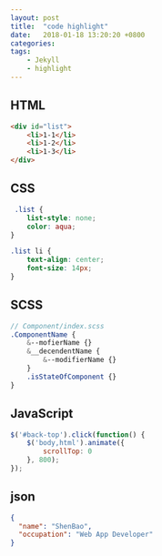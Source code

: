 ```yaml
---
layout: post
title:  "code highlight"
date:   2018-01-18 13:20:20 +0800
categories: 
tags:
    - Jekyll
    - highlight
---
```


## HTML
```html
<div id="list">
    <li>1-1</li>
    <li>1-2</li>
    <li>1-3</li>
</div>
```

## CSS
```css
 .list {
    list-style: none;
    color: aqua;
}

.list li {
    text-align: center;
    font-size: 14px;
}
```

## SCSS
```scss
// Component/index.scss
.ComponentName {
    &--mofierName {}
    &__decendentName {
        &--modifierName {}
    }
    .isStateOfComponent {}
}
```

## JavaScript 
```js
$('#back-top').click(function() {
    $('body,html').animate({
        scrollTop: 0
    }, 800);
});
```

## json
```json
{
  "name": "ShenBao",
  "occupation": "Web App Developer"
}
```
